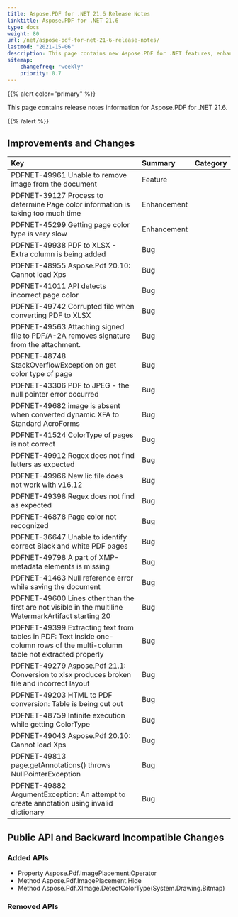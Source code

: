 ```yaml
---
title: Aspose.PDF for .NET 21.6 Release Notes
linktitle: Aspose.PDF for .NET 21.6 
type: docs
weight: 80
url: /net/aspose-pdf-for-net-21-6-release-notes/
lastmod: "2021-15-06"
description: This page contains new Aspose.PDF for .NET features, enhancement, and bug fixes in 2021, version 21.6. 
sitemap:
    changefreq: "weekly"
    priority: 0.7
---
```


{{% alert color="primary" %}} 

This page contains release notes information for Aspose.PDF for .NET 21.6.

{{% /alert %}} 

## Improvements and Changes

|**Key**|**Summary**|**Category**|
| :- | :- | :- |
|PDFNET-49961 Unable to remove image from the document|Feature|
|PDFNET-39127 Process to determine Page color information is taking too much time|Enhancement|
|PDFNET-45299 Getting page color type is very slow|Enhancement|
|PDFNET-49938 PDF to XLSX - Extra column is being added|Bug|
|PDFNET-48955 Aspose.Pdf 20.10: Cannot load Xps|Bug|
|PDFNET-41011 API detects incorrect page color|Bug|
|PDFNET-49742 Corrupted file when converting PDF to XLSX|Bug|
|PDFNET-49563 Attaching signed file to PDF/A-2A removes signature from the attachment.|Bug|
|PDFNET-48748 StackOverflowException on get color type of page|Bug|
|PDFNET-43306 PDF to JPEG - the null pointer error occurred|Bug|
|PDFNET-49682 image is absent when converted dynamic XFA to Standard AcroForms|Bug|
|PDFNET-41524 ColorType of pages is not correct|Bug|
|PDFNET-49912 Regex does not find letters as expected|Bug|
|PDFNET-49966 New lic file does not work with v16.12|Bug|
|PDFNET-49398 Regex does not find as expected|Bug|
|PDFNET-46878 Page color not recognized|Bug|
|PDFNET-36647 Unable to identify correct Black and white PDF pages|Bug|
|PDFNET-49798 A part of XMP-metadata elements is missing|Bug|
|PDFNET-41463 Null reference error while saving the document|Bug|
|PDFNET-49600 Lines other than the first are not visible in the multiline WatermarkArtifact starting 20|Bug|
|PDFNET-49399 Extracting text from tables in PDF: Text inside one-column rows of the multi-column table not extracted properly|Bug|
|PDFNET-49279 Aspose.Pdf 21.1: Conversion to xlsx produces broken file and incorrect layout|Bug|
|PDFNET-49203 HTML to PDF conversion: Table is being cut out|Bug|
|PDFNET-48759 Infinite execution while getting ColorType|Bug|
|PDFNET-49043 Aspose.Pdf 20.10: Cannot load Xps|Bug|
|PDFNET-49813 page.getAnnotations() throws NullPointerException|Bug|
|PDFNET-49882 ArgumentException: An attempt to create annotation using invalid dictionary|Bug|

## Public API and Backward Incompatible Changes

### Added APIs
* Property Aspose.Pdf.ImagePlacement.Operator
* Method Aspose.Pdf.ImagePlacement.Hide
* Method Aspose.Pdf.XImage.DetectColorType(System.Drawing.Bitmap)

### Removed APIs